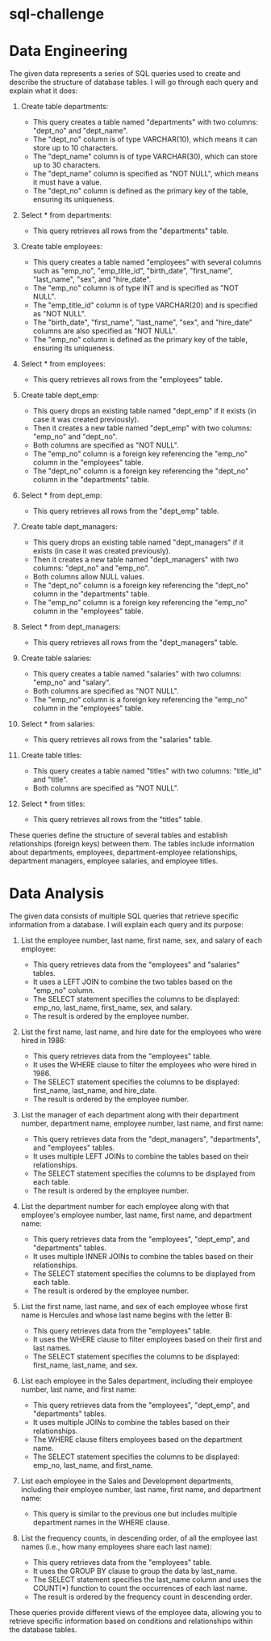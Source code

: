 # sql-challenge
# Data Engineering

The given data represents a series of SQL queries used to create and describe the structure of database tables. I will go through each query and explain what it does:

1. Create table departments:
   - This query creates a table named "departments" with two columns: "dept_no" and "dept_name".
   - The "dept_no" column is of type VARCHAR(10), which means it can store up to 10 characters.
   - The "dept_name" column is of type VARCHAR(30), which can store up to 30 characters.
   - The "dept_name" column is specified as "NOT NULL", which means it must have a value.
   - The "dept_no" column is defined as the primary key of the table, ensuring its uniqueness.

2. Select * from departments:
   - This query retrieves all rows from the "departments" table.

3. Create table employees:
   - This query creates a table named "employees" with several columns such as "emp_no", "emp_title_id", "birth_date", "first_name", "last_name", "sex", and "hire_date".
   - The "emp_no" column is of type INT and is specified as "NOT NULL".
   - The "emp_title_id" column is of type VARCHAR(20) and is specified as "NOT NULL".
   - The "birth_date", "first_name", "last_name", "sex", and "hire_date" columns are also specified as "NOT NULL".
   - The "emp_no" column is defined as the primary key of the table, ensuring its uniqueness.

4. Select * from employees:
   - This query retrieves all rows from the "employees" table.

5. Create table dept_emp:
   - This query drops an existing table named "dept_emp" if it exists (in case it was created previously).
   - Then it creates a new table named "dept_emp" with two columns: "emp_no" and "dept_no".
   - Both columns are specified as "NOT NULL".
   - The "emp_no" column is a foreign key referencing the "emp_no" column in the "employees" table.
   - The "dept_no" column is a foreign key referencing the "dept_no" column in the "departments" table.

6. Select * from dept_emp:
   - This query retrieves all rows from the "dept_emp" table.

7. Create table dept_managers:
   - This query drops an existing table named "dept_managers" if it exists (in case it was created previously).
   - Then it creates a new table named "dept_managers" with two columns: "dept_no" and "emp_no".
   - Both columns allow NULL values.
   - The "dept_no" column is a foreign key referencing the "dept_no" column in the "departments" table.
   - The "emp_no" column is a foreign key referencing the "emp_no" column in the "employees" table.

8. Select * from dept_managers:
   - This query retrieves all rows from the "dept_managers" table.

9. Create table salaries:
   - This query creates a table named "salaries" with two columns: "emp_no" and "salary".
   - Both columns are specified as "NOT NULL".
   - The "emp_no" column is a foreign key referencing the "emp_no" column in the "employees" table.

10. Select * from salaries:
    - This query retrieves all rows from the "salaries" table.

11. Create table titles:
    - This query creates a table named "titles" with two columns: "title_id" and "title".
    - Both columns are specified as "NOT NULL".

12. Select * from titles:
    - This query retrieves all rows from the "titles" table.

These queries define the structure of several tables and establish relationships (foreign keys) between them. The tables include information about departments, employees, department-employee relationships, department managers, employee salaries, and employee titles.

# Data Analysis

The given data consists of multiple SQL queries that retrieve specific information from a database. I will explain each query and its purpose:

1. List the employee number, last name, first name, sex, and salary of each employee:
   - This query retrieves data from the "employees" and "salaries" tables.
   - It uses a LEFT JOIN to combine the two tables based on the "emp_no" column.
   - The SELECT statement specifies the columns to be displayed: emp_no, last_name, first_name, sex, and salary.
   - The result is ordered by the employee number.

2. List the first name, last name, and hire date for the employees who were hired in 1986:
   - This query retrieves data from the "employees" table.
   - It uses the WHERE clause to filter the employees who were hired in 1986.
   - The SELECT statement specifies the columns to be displayed: first_name, last_name, and hire_date.
   - The result is ordered by the employee number.

3. List the manager of each department along with their department number, department name, employee number, last name, and first name:
   - This query retrieves data from the "dept_managers", "departments", and "employees" tables.
   - It uses multiple LEFT JOINs to combine the tables based on their relationships.
   - The SELECT statement specifies the columns to be displayed from each table.
   - The result is ordered by the employee number.

4. List the department number for each employee along with that employee's employee number, last name, first name, and department name:
   - This query retrieves data from the "employees", "dept_emp", and "departments" tables.
   - It uses multiple INNER JOINs to combine the tables based on their relationships.
   - The SELECT statement specifies the columns to be displayed from each table.
   - The result is ordered by the employee number.

5. List the first name, last name, and sex of each employee whose first name is Hercules and whose last name begins with the letter B:
   - This query retrieves data from the "employees" table.
   - It uses the WHERE clause to filter employees based on their first and last names.
   - The SELECT statement specifies the columns to be displayed: first_name, last_name, and sex.

6. List each employee in the Sales department, including their employee number, last name, and first name:
   - This query retrieves data from the "employees", "dept_emp", and "departments" tables.
   - It uses multiple JOINs to combine the tables based on their relationships.
   - The WHERE clause filters employees based on the department name.
   - The SELECT statement specifies the columns to be displayed: emp_no, last_name, and first_name.

7. List each employee in the Sales and Development departments, including their employee number, last name, first name, and department name:
   - This query is similar to the previous one but includes multiple department names in the WHERE clause.

8. List the frequency counts, in descending order, of all the employee last names (i.e., how many employees share each last name):
   - This query retrieves data from the "employees" table.
   - It uses the GROUP BY clause to group the data by last_name.
   - The SELECT statement specifies the last_name column and uses the COUNT(*) function to count the occurrences of each last name.
   - The result is ordered by the frequency count in descending order.

These queries provide different views of the employee data, allowing you to retrieve specific information based on conditions and relationships within the database tables.

